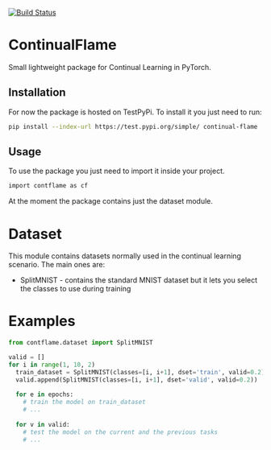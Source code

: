[![Build Status](https://travis-ci.com/andrew-r96/ContinualFlame.svg?branch=main)](https://travis-ci.com/andrew-r96/ContinualFlame)
# ContinualFlame
Small lightweight package for Continual Learning in PyTorch.
## Installation
For now the package is hosted on TestPyPi. To install it you just need to run:
```bash
pip install --index-url https://test.pypi.org/simple/ continual-flame
```
## Usage
To use the package you just need to import it inside your project.
```bash
import contflame as cf
```
At the moment the package contains just the dataset module.
# Dataset
This module contains datasets normally used in the continual learning scenario. The main ones are:
- SplitMNIST - contains the standard MNIST dataset but it lets you select the classes to use during training
# Examples
```python
from contflame.dataset import SplitMNIST

valid = []
for i in range(1, 10, 2)
  train_dataset = SplitMNIST(classes=[i, i+1], dset='train', valid=0.2)
  valid.append(SplitMNIST(classes=[i, i+1], dset='valid', valid=0.2))
  
  for e in epochs:
    # train the model on train_dataset
    # ...
    
  for v in valid:
    # test the model on the current and the previous tasks
    # ...
```
